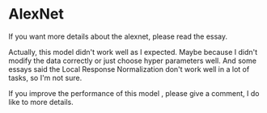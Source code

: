 # AlexNet

If you want more details about the alexnet, please read the essay.

Actually, this model didn't work well as I expected. Maybe because I didn't modify the data correctly or just choose hyper parameters well. And some essays said the Local Response Normalization don't work well in a lot of tasks, so I'm not sure.

If you improve the performance of this model , please give a comment, I do like to more details.